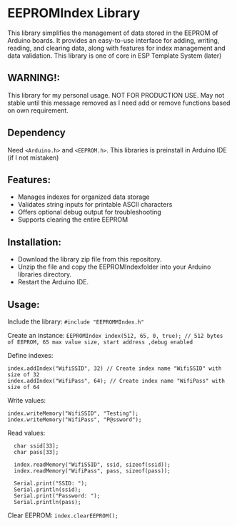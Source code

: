 # EEPROMIndex Library

This library simplifies the management of data stored in the EEPROM of Arduino boards. It provides an easy-to-use interface for adding, writing, reading, and clearing data, along with features for index management and data validation. This library is one of core in ESP Template System (later)

## WARNING!:
This library for my personal usage. NOT FOR PRODUCTION USE. May not stable until this message removed as I need add or remove functions based on own requirement.

## Dependency
Need `<Arduino.h>` and `<EEPROM.h>`. This libraries is preinstall in Arduino IDE (if I not mistaken)

## Features:
* Manages indexes for organized data storage
* Validates string inputs for printable ASCII characters
* Offers optional debug output for troubleshooting
* Supports clearing the entire EEPROM

## Installation:
* Download the library zip file from this repository.
* Unzip the file and copy the EEPROMIndexfolder into your Arduino libraries directory.
* Restart the Arduino IDE.

## Usage:

Include the library:
`#include "EEPROMMIndex.h"`

Create an instance:
`EEPROMIndex index(512, 65, 0, true); // 512 bytes of EEPROM, 65 max value size, start address ,debug enabled`

Define indexes:
```
index.addIndex("WifiSSID", 32) // Create index name "WifiSSID" with size of 32
index.addIndex("WifiPass", 64); // Create index name "WifiPass" with size of 64
```

Write values:
```
index.writeMemory("WifiSSID", "Testing");
index.writeMemory("WifiPass", "P@ssword");
```

Read values:
```
  char ssid[33];
  char pass[33];

  index.readMemory("WifiSSID", ssid, sizeof(ssid));
  index.readMemory("WifiPass", pass, sizeof(pass));

  Serial.print("SSID: ");
  Serial.println(ssid);
  Serial.print("Password: ");
  Serial.println(pass);
```

Clear EEPROM:
`index.clearEEPROM();`